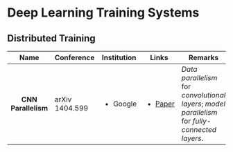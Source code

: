 # Deep Learning Training Systems

## Distributed Training

|         Name        | Conference     | Institution              | Links                                                                 | Remarks                                                                                          |
| :-----------------: | -------------- | ------------------------ | --------------------------------------------------------------------- | ------------------------------------------------------------------------------------------------ |
| **CNN Parallelism** | arXiv 1404.599 | <ul><li>Google</li></ul> | <ul><li><a href="https://arxiv.org/abs/1404.5997">Paper</a></li></ul> | _Data parallelism_ for _convolutional layers_; _model parallelism_ for _fully-connected layers_. |
